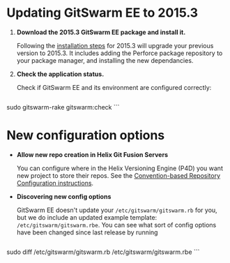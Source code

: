 # Updating GitSwarm EE to 2015.3

1.  **Download the 2015.3 GitSwarm EE package and install it.**

    Following the [installation steps](../install/README.md) for 2015.3 will upgrade your previous version to 2015.3.
    It includes adding the Perforce package repository to your package manager, and installing the new dependancies.

1.  **Check the application status.**

    Check if GitSwarm EE and its environment are configured correctly:
    ```
sudo gitswarm-rake gitswarm:check
    ```

# New configuration options

*  **Allow new repo creation in Helix Git Fusion Servers**

    You can configure where in the Helix Versioning Engine (P4D) you want new project to store their repos. See the
    [Convention-based Repository Configuration instructions](../workflow/importing/import_from_gitfusion.md).

*  **Discovering new config options**

    GitSwarm EE doesn't update your `/etc/gitswarm/gitswarm.rb` for you, but we do include an updated example template:
    `/etc/gitswarm/gitswarm.rbe`. You can see what sort of config options have been changed since last release by running
    ```
sudo diff /etc/gitswarm/gitswarm.rb /etc/gitswarm/gitswarm.rbe
    ```
